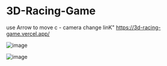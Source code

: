 ﻿# 3D-Racing-Game
use Arrow to move
c - camera change
linK" https://3d-racing-game.vercel.app/

![image](https://github.com/user-attachments/assets/a1a2d102-4c4d-44ef-9a7d-bd286e26f738)

![image](https://github.com/user-attachments/assets/38cac9be-b278-42b6-8ebd-ae8053a4790e)

